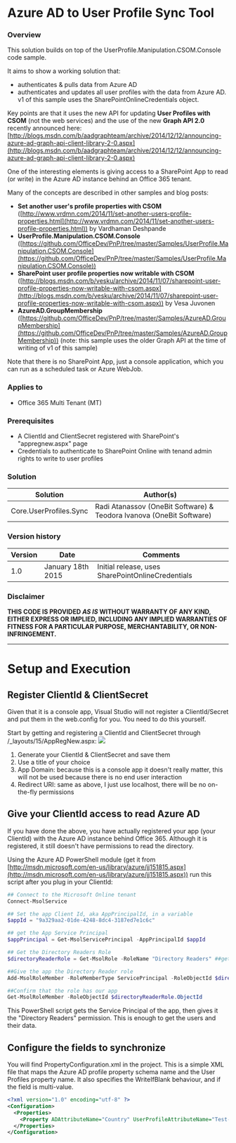 # Azure AD to User Profile Sync Tool #

### Overview ###
This solution builds on top of the UserProfile.Manipulation.CSOM.Console code sample.

It aims to show a working solution that:

- authenticates & pulls data from Azure AD
- authenticates and updates all user profiles with the data from Azure AD. v1 of this sample uses the SharePointOnlineCredentials object.

Key points are that it uses the new API for updating **User Profiles with CSOM** (not the web services) and the use of the new **Graph API 2.0** recently announced here: [http://blogs.msdn.com/b/aadgraphteam/archive/2014/12/12/announcing-azure-ad-graph-api-client-library-2-0.aspx](http://blogs.msdn.com/b/aadgraphteam/archive/2014/12/12/announcing-azure-ad-graph-api-client-library-2-0.aspx)

One of the interesting elements is giving access to a SharePoint App to read (or write) in the Azure AD instance behind an Office 365 tenant.

Many of the concepts are described in other samples and blog posts:

- **Set another user's profile properties with CSOM** ([http://www.vrdmn.com/2014/11/set-another-users-profile-properties.html](http://www.vrdmn.com/2014/11/set-another-users-profile-properties.html)) by Vardhaman Deshpande
- **UserProfile.Manipulation.CSOM.Console** ([https://github.com/OfficeDev/PnP/tree/master/Samples/UserProfile.Manipulation.CSOM.Console](https://github.com/OfficeDev/PnP/tree/master/Samples/UserProfile.Manipulation.CSOM.Console))
- **SharePoint user profile properties now writable with CSOM** ([http://blogs.msdn.com/b/vesku/archive/2014/11/07/sharepoint-user-profile-properties-now-writable-with-csom.aspx](http://blogs.msdn.com/b/vesku/archive/2014/11/07/sharepoint-user-profile-properties-now-writable-with-csom.aspx)) by Vesa Juvonen
- **AzureAD.GroupMembership** ([https://github.com/OfficeDev/PnP/tree/master/Samples/AzureAD.GroupMembership](https://github.com/OfficeDev/PnP/tree/master/Samples/AzureAD.GroupMembership)) (note: this sample uses the older Graph API at the time of writing of v1 of this sample)

Note that there is no SharePoint App, just a console application, which you can run as a scheduled task or Azure WebJob.

### Applies to ###
-  Office 365 Multi Tenant (MT)

### Prerequisites ###
- A ClientId and ClientSecret registered with SharePoint's "appregnew.aspx" page
- Credentials to authenticate to SharePoint Online with tenand admin rights to write to user profiles

### Solution ###
Solution | Author(s)
---------|----------
Core.UserProfiles.Sync | Radi Atanassov (OneBit Software) & Teodora Ivanova (OneBit Software)

### Version history ###
Version  | Date | Comments
---------| -----| --------
1.0  | January 18th 2015 | Initial release, uses SharePointOnlineCredentials

### Disclaimer ###
**THIS CODE IS PROVIDED *AS IS* WITHOUT WARRANTY OF ANY KIND, EITHER EXPRESS OR IMPLIED, INCLUDING ANY IMPLIED WARRANTIES OF FITNESS FOR A PARTICULAR PURPOSE, MERCHANTABILITY, OR NON-INFRINGEMENT.**


----------
# Setup and Execution #
## Register ClientId & ClientSecret ##
Given that it is a console app, Visual Studio will not register a ClientId/Secret and put them in the web.config for you. You need to do this yourself.

Start by getting and registering a ClientId and ClientSecret through /_layouts/15/AppRegNew.aspx:
![](https://camo.githubusercontent.com/917cf76529ad3ab163537e6858f9e1f25fbd5484/687474703a2f2f692e696d6775722e636f6d2f716a7a587477442e706e67)

1. Generate your ClientId & ClientSecret and save them
2. Use a title of your choice
3. App Domain: because this is a console app it doesn't really matter, this will not be used because there is no end user interaction
4. Redirect URI: same as above, I just use localhost, there will be no on-the-fly permissions

## Give your ClientId access to read Azure AD ##
If you have done the above, you have actually registered your app (your ClientId) with the Azure AD instance behind Office 365. Although it is registered, it still doesn't have permissions to read the directory. 

Using the Azure AD PowerShell module (get it from [http://msdn.microsoft.com/en-us/library/azure/jj151815.aspx](http://msdn.microsoft.com/en-us/library/azure/jj151815.aspx)) run this script after you plug in your ClientId:

```PowerShell
## Connect to the Microsoft Online tenant
Connect-MsolService

## Set the app Client Id, aka AppPrincipalId, in a variable
$appId = "9a329aa2-01de-4248-8dc4-3187ed7e1c6c"

## get the App Service Principal
$appPrincipal = Get-MsolServicePrincipal -AppPrincipalId $appId 

## Get the Directory Readers Role
$directoryReaderRole = Get-MsolRole -RoleName "Directory Readers" ##get the role you want to set

##Give the app the Directory Reader role
Add-MsolRoleMember -RoleMemberType ServicePrincipal -RoleObjectId $directoryReaderRole.ObjectId -RoleMemberObjectId $appPrincipal.ObjectId

##Confirm that the role has our app
Get-MsolRoleMember -RoleObjectId $directoryReaderRole.ObjectId
```

This PowerShell script gets the Service Principal of the app, then gives it the "Directory Readers" permission. This is enough to get the users and their data.

## Configure the fields to synchronize ##
You will find PropertyConfiguration.xml in the project. This is a simple XML file that maps the Azure AD profile property schema name and the User Profiles property name. It also specifies the WriteIfBlank behaviour, and if the field is multi-value.

```xml
<?xml version="1.0" encoding="utf-8" ?>
<Configuration>
  <Properties>
    <Property ADAttributeName="Country" UserProfileAttributeName="Test-Country" WriteIfBlank="true" IsMulti="false"/>
  </Properties>
</Configuration>
```